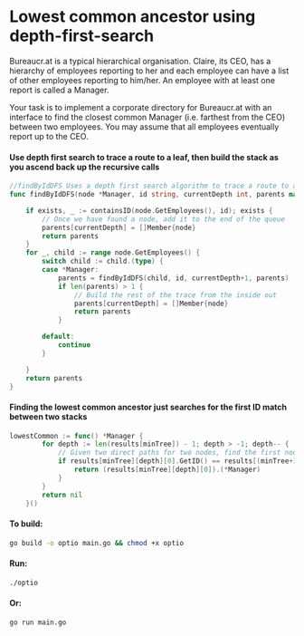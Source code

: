 # Lowest common ancestor using depth-first-search


Bureaucr.at is a typical hierarchical organisation. Claire, its CEO, has a hierarchy of employees reporting to her and each employee can have a list of other employees reporting to him/her. An employee with at least one report is called a Manager.

Your task is to implement a corporate directory for Bureaucr.at with an interface to find the closest common Manager (i.e. farthest from the CEO) between two employees. You may assume that all employees eventually report up to the CEO.

#### Use depth first search to trace a route to a leaf, then build the stack as you ascend back up the recursive calls
```go
//findByIdDFS Uses a depth first search algorithm to trace a route to a given node.
func findByIdDFS(node *Manager, id string, currentDepth int, parents map[int][]Member) map[int][]Member {

	if exists, _ := containsID(node.GetEmployees(), id); exists {
		// Once we have found a node, add it to the end of the queue
		parents[currentDepth] = []Member{node}
		return parents
	}
	for _, child := range node.GetEmployees() {
		switch child := child.(type) {
		case *Manager:
			parents = findByIdDFS(child, id, currentDepth+1, parents)
			if len(parents) > 1 {
				// Build the rest of the trace from the inside out
				parents[currentDepth] = []Member{node}
				return parents
			}

		default:
			continue
		}

	}
	return parents
}
```

#### Finding the lowest common ancestor just searches for the first ID match between two stacks
```go
lowestCommon := func() *Manager {
		for depth := len(results[minTree]) - 1; depth > -1; depth-- {
			// Given two direct paths for two nodes, find the first node with the same id, this is the common ancestor
			if results[minTree][depth][0].GetID() == results[(minTree+1)%2][depth][0].GetID() {
				return (results[minTree][depth][0]).(*Manager)
			}
		}
		return nil
	}()

```

#### To build:
```bash
go build -o optio main.go && chmod +x optio
```

#### Run:
```bash
./optio
```
#### Or:
```bash
go run main.go
```
